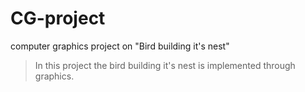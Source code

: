 # CG-project
computer graphics project on "Bird building it's nest"
> In this project the bird building it's nest is implemented through graphics.
